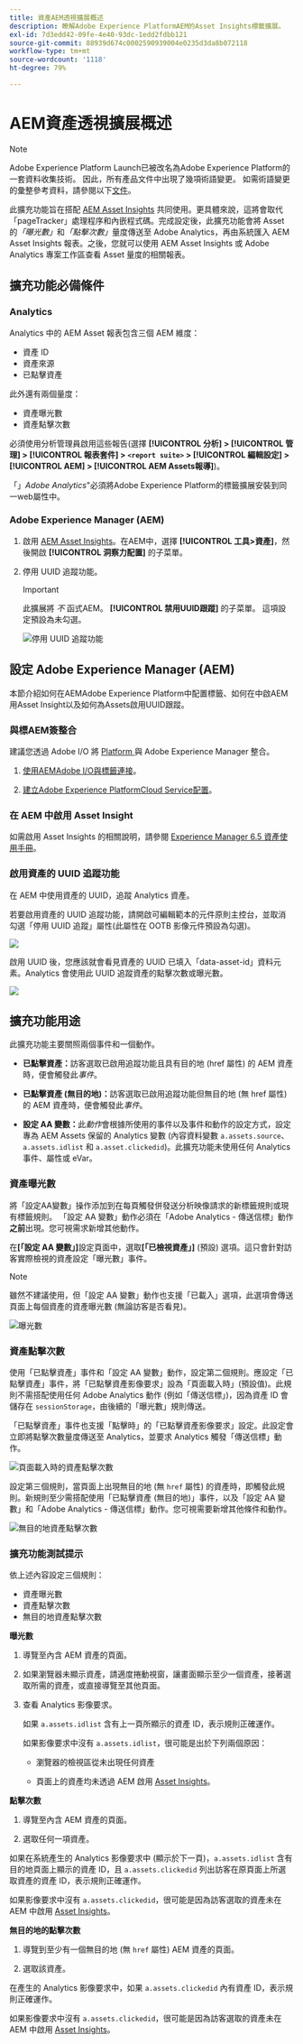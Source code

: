 ```yaml
---
title: 資產AEM透視擴展概述
description: 瞭解Adobe Experience PlatformAEM的Asset Insights標籤擴展。
exl-id: 7d3edd42-09fe-4e40-93dc-1edd2fdbb121
source-git-commit: 88939d674c0002590939004e0235d3da8b072118
workflow-type: tm+mt
source-wordcount: '1118'
ht-degree: 79%

---
```


# AEM資產透視擴展概述

>[!NOTE]
>
>Adobe Experience Platform Launch已被改名為Adobe Experience Platform的一套資料收集技術。 因此，所有產品文件中出現了幾項術語變更。 如需術語變更的彙整參考資料，請參閱以下[文件](../../../term-updates.md)。

此擴充功能旨在搭配 [AEM Asset Insights](https://experienceleague.adobe.com/docs/experience-manager-65/assets/managing/touch-ui-configuring-asset-insights.html) 共同使用。更具體來說，這將會取代「pageTracker」處理程序和內嵌程式碼。完成設定後，此擴充功能會將 Asset 的&#x200B;*「曝光數」*&#x200B;和&#x200B;*「點擊次數」*&#x200B;量度傳送至 Adobe Analytics，再由系統匯入 AEM Asset Insights 報表。之後，您就可以使用 AEM Asset Insights 或 Adobe Analytics 專案工作區查看 Asset 量度的相關報表。

## 擴充功能必備條件

### Analytics

Analytics 中的 AEM Asset 報表包含三個 AEM 維度：

* 資產 ID
* 資產來源
* 已點擊資產

此外還有兩個量度：
* 資產曝光數
* 資產點擊次數

必須使用分析管理員啟用這些報告(選擇 **[!UICONTROL 分析] > [!UICONTROL 管理] > [!UICONTROL 報表套件] > `<report suite>` > [!UICONTROL 編輯設定] > [!UICONTROL AEM] > [!UICONTROL AEM Assets報導]**)。

「」*Adobe Analytics*&quot;必須將Adobe Experience Platform的標籤擴展安裝到同一web屬性中。

### Adobe Experience Manager (AEM)

1. 啟用 [AEM Asset Insights](https://experienceleague.adobe.com/docs/experience-manager-65/assets/managing/touch-ui-configuring-asset-insights.html)。在AEM中，選擇 **[!UICONTROL 工具>資產]**，然後開啟 **[!UICONTROL 洞察力配置]** 的子菜單。

1. 停用 UUID 追蹤功能。

   >[!IMPORTANT]
   >
   >此擴展將 *不* 函式AEM。 **[!UICONTROL 禁用UUID跟蹤]** 的子菜單。 這項設定預設為未勾選。

   ![停用 UUID 追蹤功能](images/disableassets.jpg)

## 設定 Adobe Experience Manager (AEM)

本節介紹如何在AEMAdobe Experience Platform中配置標籤、如何在中啟AEM用Asset Insight以及如何為Assets啟用UUID跟蹤。

### 與標AEM簽整合

建議您透過 Adobe I/O 將 [Platform ](https://experienceleague.adobe.com/docs/experience-manager-learn/sites/integrations/experience-platform-launch/overview.html) 與 Adobe Experience Manager 整合。

1. [使用AEMAdobe I/O與標籤連接](https://experienceleague.adobe.com/docs/experience-manager-learn/sites/integrations/experience-platform-launch/connect-aem-launch-adobe-io.html)。

2. [建立Adobe Experience PlatformCloud Service配置](https://experienceleague.adobe.com/docs/experience-manager-learn/sites/integrations/experience-platform-launch/create-launch-cloud-service.html)。

### 在 AEM 中啟用 Asset Insight

如需啟用 Asset Insights 的相關說明，請參閱 [Experience Manager 6.5 資產使用手冊](https://experienceleague.adobe.com/docs/experience-manager-65/assets/managing/touch-ui-configuring-asset-insights.html)。

### 啟用資產的 UUID 追蹤功能

在 AEM 中使用資產的 UUID，追蹤 Analytics 資產。

若要啟用資產的 UUID 追蹤功能，請開啟可編輯範本的元件原則主控台，並取消勾選「停用 UUID 追蹤」屬性(此屬性在 OOTB 影像元件預設為勾選)。

![](images/uuid.png)

啟用 UUID 後，您應該就會看見資產的 UUID 已填入「data-asset-id」資料元素。Analytics 會使用此 UUID 追蹤資產的點擊次數或曝光數。

![](images/uuid-code.png)

## 擴充功能用途

此擴充功能主要關照兩個事件和一個動作。

* **已點擊資產：**&#x200B;訪客選取已啟用追蹤功能且具有目的地 (href 屬性) 的 AEM 資產時，便會觸發此&#x200B;_事件_。

* **已點擊資產 (無目的地)：**&#x200B;訪客選取已啟用追蹤功能但無目的地 (無 href 屬性) 的 AEM 資產時，便會觸發此&#x200B;_事件_。

* **設定 AA 變數：**&#x200B;此&#x200B;_動作_&#x200B;會根據所使用的事件以及事件和動作的設定方式，設定專為 AEM Assets 保留的 Analytics 變數 (內容資料變數 `a.assets.source`、`a.assets.idlist` 和 `a.asset.clickedid`)。此擴充功能未使用任何 Analytics 事件、屬性或 eVar。

### 資產曝光數

將「設定AA變數」操作添加到在每頁觸發併發送分析映像請求的新標籤規則或現有標籤規則。 「設定 AA 變數」動作必須在「Adobe Analytics - 傳送信標」動作&#x200B;**之前**&#x200B;出現。您可視需求新增其他動作。

在&#x200B;**[「設定 AA 變數」]**&#x200B;設定頁面中，選取&#x200B;**[「已檢視資產」]** (預設) 選項。這只會針對訪客實際檢視的資產設定「曝光數」事件。

>[!NOTE]
>
>雖然不建議使用，但「設定 AA 變數」動作也支援「已載入」選項，此選項會傳送頁面上每個資產的資產曝光數 (無論訪客是否看見)。

![曝光數](images/sendImpressions.jpg)


### 資產點擊次數

使用「已點擊資產」事件和「設定 AA 變數」動作，設定第二個規則。應設定「已點擊資產」事件，將「已點擊資產影像要求」設為「頁面載入時」(預設值)。此規則不需搭配使用任何 Adobe Analytics 動作 (例如「傳送信標」)，因為資產 ID 會儲存在 `sessionStorage`，由後續的「曝光數」規則傳送。

「已點擊資產」事件也支援「點擊時」的「已點擊資產影像要求」設定。此設定會立即將點擊次數量度傳送至 Analytics，並要求 Analytics 觸發「傳送信標」動作。

![頁面載入時的資產點擊次數](images/sendClickOnPageload.jpg)

設定第三個規則，當頁面上出現無目的地 (無 `href` 屬性) 的資產時，即觸發此規則。新規則至少需搭配使用「已點擊資產 (無目的地)」事件，以及「設定 AA 變數」和「Adobe Analytics - 傳送信標」動作。您可視需要新增其他條件和動作。

![無目的地資產點擊次數](images/sendClickOnClickNoDestination.jpg)

### 擴充功能測試提示

依上述內容設定三個規則：

* 資產曝光數
* 資產點擊次數
* 無目的地資產點擊次數

**曝光數**

1. 導覽至內含 AEM 資產的頁面。

1. 如果瀏覽器未顯示資產，請適度捲動視窗，讓畫面顯示至少一個資產，接著選取所需的資產，或直接導覽至其他頁面。

1. 查看 Analytics 影像要求。

   如果 `a.assets.idlist` 含有上一頁所顯示的資產 ID，表示規則正確運作。

   如果影像要求中沒有 `a.assets.idlist`，很可能是出於下列兩個原因：

   * 瀏覽器的檢視區從未出現任何資產

   * 頁面上的資產均未透過 AEM 啟用 [Asset Insights](https://experienceleague.adobe.com/docs/experience-manager-65/assets/managing/touch-ui-configuring-asset-insights.html)。

**點擊次數**

1. 導覽至內含 AEM 資產的頁面。

1. 選取任何一項資產。

如果在系統產生的 Analytics 影像要求中 (顯示於下一頁)，`a.assets.idlist` 含有目的地頁面上顯示的資產 ID，且 `a.assets.clickedid` 列出訪客在原頁面上所選取資產的資產 ID，表示規則正確運作。

如果影像要求中沒有 `a.assets.clickedid`，很可能是因為訪客選取的資產未在 AEM 中啟用 [Asset Insights](https://experienceleague.adobe.com/docs/experience-manager-65/assets/managing/touch-ui-configuring-asset-insights.html)。

**無目的地的點擊次數**

1. 導覽到至少有一個無目的地 (無 `href` 屬性) AEM 資產的頁面。

1. 選取該資產。

在產生的 Analytics 影像要求中，如果 `a.assets.clickedid` 內有資產 ID，表示規則正確運作。

如果影像要求中沒有 `a.assets.clickedid`，很可能是因為訪客選取的資產未在 AEM 中啟用 [Asset Insights](https://experienceleague.adobe.com/docs/experience-manager-65/assets/managing/touch-ui-configuring-asset-insights.html)。
